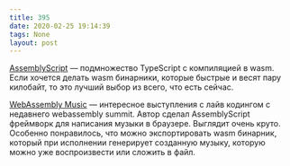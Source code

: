 ```yaml
---
title: 395
date: 2020-02-25 19:14:39
tags: None
layout: post
---
```


[AssemblyScript](https://github.com/AssemblyScript/assemblyscript) — подмножество TypeScript с компиляцией в wasm. Если хочется делать wasm бинарники, которые быстрые и весят пару килобайт, то это лучший выбор из всего, что есть сейчас.

[WebAssembly Music](https://youtu.be/C8j_ieOm4vE) — интересное выступления с лайв кодингом с недавнего webassembly summit. Автор сделал AssemblyScript фреймворк для написания музыки в браузере. Выглядит очень круто. Особенно понравилось, что можно экспортировать wasm бинарник, который при исполнении генерирует созданную музыку, которую можно уже воспроизвести или сложить в файл.
